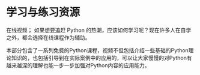 # 学习与练习资源

在线视频；
如果想要追赶 Python 的热潮，应该如何学习呢？现在许多人在自学之外，都会选择在线课程作为辅助。

本部分包含了一系列免费的Python课程，视频不但包括介绍一些基础的Python理论知识的，也包括引导到在实际案例中的应用的，可以让大家慢慢的对Python有越来越深的理解也能一步一步加强对Python内容的应用能力。
